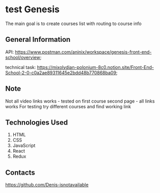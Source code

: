 # test Genesis

The main goal is to create courses list with routing to course info

## General Information

API: https://www.postman.com/aninix/workspace/genesis-front-end-school/overview;

technical task:
https://mixolydian-polonium-8c0.notion.site/Front-End-School-2-0-c0a2ae89311645e2bdd48b770868ba09;

## Note

Not all video links works - tested on first course second page - all links works
For testing try different courses and find working link

## Technologies Used

1. HTML
2. CSS
3. JavaScript
4. React
5. Redux

## Contacts

https://github.com/Denis-isnotavailable
